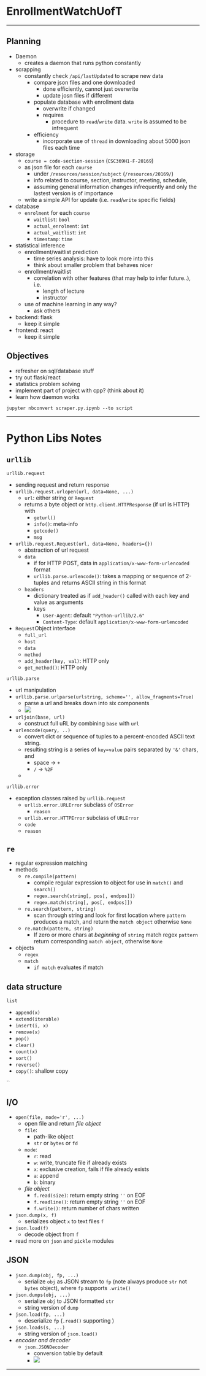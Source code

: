 
# EnrollmentWatchUofT

---

## Planning
+ Daemon
  + creates a daemon that runs python constantly
+ scrapping
  + constantly check `/api/lastUpdated` to scrape new data
    + compare json files and one downloaded
      + done efficiently, cannot just overwrite
      + update josn files if different
    + populate database with enrollment data  
      + overwrite if changed
      + requires
        + procedure to `read`/`write` data. `write` is assumed to be infrequent
    + efficiency
      + incorporate use of `thread` in downloading about 5000 json files each time
+ storage
  + `course = code-section-session` (`CSC369H1-F-20169`)
  + as json file for each `course`
    + under `/resources/session/subject` (`/resources/20169/`)
    + info related to course, section, instructor, meeting, schedule,
    + assuming general information changes infrequently and only the lastest version is of importance
  + write a simple API for update (i.e. `read`/`write` specific fields)
+ database
  + `enrolment` for each `course`
    + `waitlist`: `bool`
    + `actual_enrolment`: `int`
    + `actual_waitlist`: `int`
    + `timestamp`: `time`
+ statistical inference
  + enrollment/waitlist prediction
    + time series analysis: have to look more into this
    + think about smaller problem that behaves nicer
  + enrollment/waitlist
    + correlation with other features (that may help to infer future..), i.e.  
      + length of lecture
      + instructor
  + use of machine learning in any way?
    + ask others
+ backend: flask
  + keep it simple
+ frontend: react
  + keep it simple




## Objectives
+ refresher on sql/database stuff
+ try out flask/react  
+ statistics problem solving
+ implement part of project with cpp? (think about it)
+ learn how daemon works


```
jupyter nbconvert scraper.py.ipynb --to script
```


---

# Python Libs Notes

## `urllib`

`urllib.request`
+ sending request and return response
+ `urllib.request.urlopen(url, data=None, ...)`
  + `url`: either string or `Request`
  + returns a byte object or `http.client.HTTPResponse` (if url is HTTP) with
    + `geturl()`
    + `info()`: meta-info
    + `getcode()`
    + `msg`
+ `urllib.request.Request(url, data=None, headers={})`
  + abstraction of url request
  + `data`
    + if for HTTP POST, data in `application/x-www-form-urlencoded` format
    + `urllib.parse.urlencode()`: takes a mapping or sequence of 2-tuples and returns ASCII string in this format
  + `headers`
    + dictionary treated as if `add_header()` called with each key and value as arguments
    + keys
      + `User-Agent`: default `"Python-urllib/2.6"`
      + `Content-Type`: default `application/x-www-form-urlencoded`
+ `Request`Object interface
  + `full_url`
  + `host`
  + `data`
  + `method`
  + `add_header(key, val)`: HTTP only
  + `get_method()`: HTTP only


`urllib.parse`
+ url manipulation
+ `urllib.parse.urlparse(urlstring, scheme='', allow_fragments=True)`
  + parse a url and breaks down into six components
  + ![](assets/README-cd8e5.png)
+ `urljoin(base, url)`
  + construct full uRL by combining `base` with `url`
+ `urlencode(query, ..)`
  + convert dict or sequence of tuples to a percent-encoded ASCII text string.
  + resulting string is a series of `key=value` pairs separated by `'&'` chars, and
    + space -> `+`
    + `/` -> `%2F`
  +



`urllib.error`
+ exception classes raised by `urllib.request`
  + `urllib.error.URLError` subclass of `OSError`
     + `reason`
   + `urllib.error.HTTPError` subclass of `URLError`
    + `code`
    + `reason`



## `re`
+ regular expression matching
+ methods
  + `re.compile(pattern)`
    + compile regular expression to object for use in `match()` and `search()`
    + `regex.search(string[, pos[, endpos]])`
    + `regex.match(string[, pos[, endpos]])`
  + `re.search(pattern, string)`
    + scan through string and look for first location where `pattern` produces a match, and return the `match object` otherwise `None`
  + `re.match(pattern, string)`
    + If zero or more chars at _beginning_ of `string` match regex `pattern` return corresponding `match object`, otherwise `None`
+ objects
  + `regex`
  + `match`
    + `if match` evaluates if match



## data structure

`list`
+ `append(x)`
+ `extend(iterable)`
+ `insert(i, x)`
+ `remove(x)`
+ `pop()`
+ `clear()`
+ `count(x)`
+ `sort()`
+ `reverse()`
+ `copy()`: shallow copy

``



## I/O
+ `open(file, mode='r', ...)`
  + open file and return _file object_
  + `file`:
    + path-like object
    + `str` or `bytes` or `fd`
  + `mode`:
    + `r`: read
    + `w`: write, truncate file if already exists
    + `x`: exclusive creation, fails if file already exists
    + `a`: append
    + `b`: binary
  + _file object_
    + `f.read(size)`: return empty string `''` on EOF
    + `f.readline()`: return empty string `''` on EOF
    + `f.write()`: return number of chars written
+ `json.dump(x, f)`
  + serializes object `x` to text files `f`
+ `json.load(f)`
  + decode object from `f`
+ read more on `json` and `pickle` modules



## JSON
+ `json.dump(obj, fp, ...)`
  + serialize `obj` as JSON stream to `fp` (note always produce `str` not `bytes` object), where `fp` supports `.write()`
+ `json.dumps(obj, ...)`
  + serialize `obj` to JSON formatted `str`
  + string version of `dump`
+ `json.load(fp, ...)`
  + deserialize `fp` (`.read()` supporting )
+ `json.loads(s, ...)`
  + string version of `json.load()`
+ _encoder and decoder_
  + `json.JSONDecoder`
    + conversion table by default
    + ![](assets/README-f1316.png)


---
